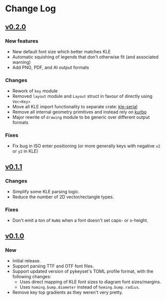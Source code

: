 # Change Log

## [v0.2.0](https://github.com/staticintlucas/keyset-rs/releases/tag/v0.2.0)

### New features

* New default font size which better matches KLE
* Automatic squishing of legends that don't otherwise fit (and associated warning)
* Add PNG, PDF, and AI output formats

### Changes

* Rework of `key` module
* Removed `layout` module and `Layout` struct in favour of directly using `Vec<Key>`
* Move all KLE import functionality to separate crate: [kle-serial]
* Remove all internal geometry primitives and instead rely on [kurbo]
* Major rewrite of `drawing` module to be generic over different output formats

[kle-serial]: https://crates.io/crates/kle-serial
[kurbo]: https://crates.io/crates/kurbo

### Fixes

* Fix bug in ISO enter positioning (or more generally keys with negative `x2` or `y2` in KLE)

## [v0.1.1](https://github.com/staticintlucas/keyset-rs/releases/tag/v0.1.1)

### Changes

* Simplify some KLE parsing logic.
* Reduce the number of 2D vector/rectangle types.

### Fixes

* Don't emit a ton of `NaN`s when a font doesn't set caps- or x-height.

## [v0.1.0](https://github.com/staticintlucas/keyset-rs/releases/tag/v0.1.0)

### New

* Initial release.
* Support parsing TTF and OTF font files.
* Support updated version of pykeyset's TOML profile format, with the following changes:
  * Uses direct mapping of KLE font sizes to diagram font sizes/margins.
  * Uses `homing.bump.diameter` instead of `homing.bump.radius`.
* Remove key top gradients as they weren't very pretty.

